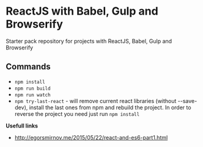 # ReactJS with Babel, Gulp and Browserify

Starter pack repository for projects with ReactJS, Babel, Gulp and Browserify

## Commands

* `npm install`
* `npm run build`
* `npm run watch`
* `npm try-last-react` - will remove current react libraries (without --save-dev), install the last ones from npm and rebuild the project. In order to reverse the project you need just run `npm install`

**Usefull links**

* http://egorsmirnov.me/2015/05/22/react-and-es6-part1.html
